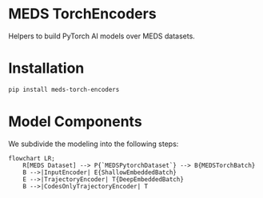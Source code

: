 # MEDS TorchEncoders

Helpers to build PyTorch AI models over MEDS datasets.

# Installation

```bash
pip install meds-torch-encoders
```

# Model Components

We subdivide the modeling into the following steps:

```mermaid
flowchart LR;
    R[MEDS Dataset] --> P{`MEDSPytorchDataset`} --> B{MEDSTorchBatch}
    B -->|InputEncoder| E{ShallowEmbeddedBatch}
    E -->|TrajectoryEncoder| T{DeepEmbeddedBatch}
    B -->|CodesOnlyTrajectoryEncoder| T
```
